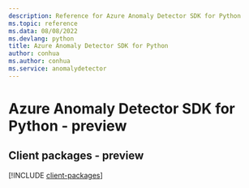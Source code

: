 ```yaml
---
description: Reference for Azure Anomaly Detector SDK for Python
ms.topic: reference
ms.data: 08/08/2022
ms.devlang: python
title: Azure Anomaly Detector SDK for Python
author: conhua
ms.author: conhua
ms.service: anomalydetector
---
```

# Azure Anomaly Detector SDK for Python - preview

## Client packages - preview
[!INCLUDE [client-packages](anomaly-detector-client-index.md)]